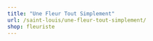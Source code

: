 ```yaml
---
title: "Une Fleur Tout Simplement"
url: /saint-louis/une-fleur-tout-simplement/
shop: fleuriste
---
```

